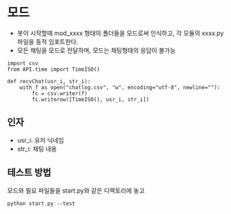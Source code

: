 # 모드
* 봇이 시작할때 mod_xxxx 형태의 폴더들을 모드로써 인식하고, 각 모듈의 xxxx.py 파일을 동적 임포트한다.
* 모든 채팅을 모드로 전달하며, 모드는 채팅형태의 응답이 불가능

```
import csv
from API.time import TimeISO()

def recvChat(usr_i, str_i):
    with f as open("chatlog.csv", "w", encoding="utf-8", newline=""):
        fc = csv.writer(f)
        fc.writerow([TimeISO(), usr_i, str_i])
```

## 인자
* usr_i: 유저 닉네임
* str_i: 채팅 내용

## 테스트 방법
모드와 필요 파일들을 start.py와 같은 디렉토리에 놓고
```
python start.py --test
```